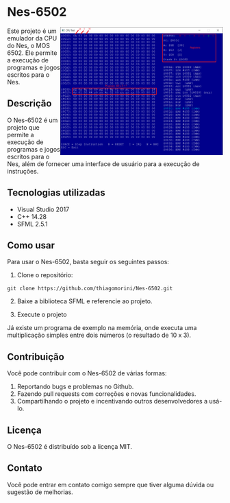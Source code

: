# Nes-6502

<img src="Nes-6502.PNG" width="380" height="298" align="right">

Este projeto é um emulador da CPU do Nes, o MOS 6502. Ele permite a execução de programas e jogos escritos para o Nes.

## Descrição

O Nes-6502 é um projeto que permite a execução de programas e jogos escritos para o Nes, além de fornecer uma interface de usuário para a execução de instruções.

## Tecnologias utilizadas

- Visual Studio 2017
- C++ 14.28
- SFML 2.5.1

## Como usar

Para usar o Nes-6502, basta seguir os seguintes passos:

1. Clone o repositório:

```
git clone https://github.com/thiagomorini/Nes-6502.git
```

2. Baixe a biblioteca SFML e referencie ao projeto.

3. Execute o projeto

Já existe um programa de exemplo na memória, onde executa uma multiplicação simples entre dois números (o resultado de 10 x 3).

## Contribuição

Você pode contribuir com o Nes-6502 de várias formas:

1. Reportando bugs e problemas no Github.
2. Fazendo pull requests com correções e novas funcionalidades.
3. Compartilhando o projeto e incentivando outros desenvolvedores a usá-lo.

## Licença
O Nes-6502 é distribuído sob a licença MIT.

## Contato
Você pode entrar em contato comigo sempre que tiver alguma dúvida ou sugestão de melhorias.
